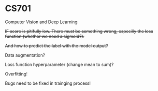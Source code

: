 # CS701

Computer Vision and Deep Learning

~~IF score is pitifully low. There must be something wrong, especilly the loss function (whether we need a sigmoid?).~~

~~And how to predict the label with the model output?~~

Data augmentation?

Loss function hyperparameter (change mean to sum)?

Overfitting!

Bugs need to be fixed in trainging process!

